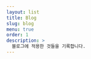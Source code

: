 ```yaml
---
layout: list
title: Blog
slug: blog
menu: true
order: 1
description: >
  블로그에 적용한 것들을 기록합니다.
---
```

